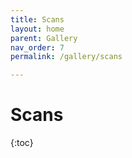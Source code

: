```yaml
---
title: Scans
layout: home
parent: Gallery
nav_order: 7
permalink: /gallery/scans

---
```


# Scans

{:toc}
